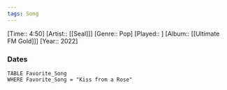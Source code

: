 ```yaml
---
tags: Song  
---
```

[Time:: 4:50]
[Artist:: [[Seal]]]
[Genre:: Pop]
[Played:: ]
[Album:: [[Ultimate FM Gold]]]
[Year:: 2022]
### Dates
````dataview
TABLE Favorite_Song
WHERE Favorite_Song = "Kiss from a Rose"
````